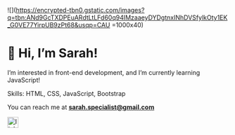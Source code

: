 ![](https://encrypted-tbn0.gstatic.com/images?q=tbn:ANd9GcTXDPEuARdtLtLFd60q94IMzaaeyDYDgtnxINhDVSfylkOty1EK_G0VE77YirpUB9zPt68&usqp=CAU =1000x40)
# 👋 Hi, I’m Sarah!

I’m interested in front-end development, and I’m currently learning JavaScript!

Skills: HTML, CSS, JavaScript, Bootstrap

You can reach me at **sarah.specialist@gmail.com**

[<img src='https://www.adweek.com/wp-content/uploads/2019/06/linkedin-branding-CONTENT-2019-600x315.jpg' alt='linkedin' height='25'>](https://www.linkedin.com/in/sarah-khoo-jing-yi/)  

